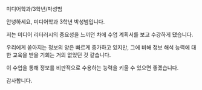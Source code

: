 미디어학과/3학년/박성범

안녕하세요, 미디어학과 3학년 박성범입니다.

저는 미디어 리터러시의 중요성을 느끼던 차에 수업 계획서를 보고 수강하게 됐습니다.

우리에게 쏟아지는 정보의 양은 빠르게 증가하고 있지만, 그에 비해 정보 해석 능력에 대한 교육을 받을 기회는 거의 없었던 것 같습니다.

이 수업을 통해 정보를 비판적으로 수용하는 능력을 키울 수 있으면 좋겠습니다.

감사합니다.

